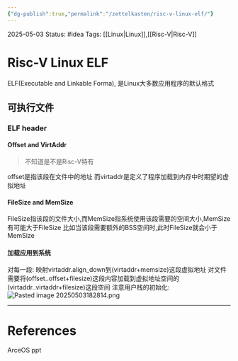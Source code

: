 ```yaml
---
{"dg-publish":true,"permalink":"/zettelkasten/risc-v-linux-elf/"}
---
```


2025-05-03
Status: #idea
Tags: [[Linux\|Linux]],[[Risc-V\|Risc-V]]

# Risc-V Linux ELF
ELF(Executable and Linkable Forma), 是Linux大多数应用程序的默认格式
## 可执行文件
### ELF header
#### Offset and VirtAddr
> 不知道是不是Risc-V特有

offset是指该段在文件中的地址
而virtaddr是定义了程序加载到内存中时期望的虚拟地址
#### FileSize and MemSize
FileSize指该段的文件大小,而MemSize指系统使用该段需要的空间大小,MemSize有可能大于FileSize
比如当该段需要额外的BSS空间时,此时FileSize就会小于MemSize

#### 加载应用到系统
对每一段:
映射virtaddr.align_down到(virtaddr+memsize)这段虚拟地址
对文件需要将(offset..offset+filesize)这段内容加载到虚拟地址空间的(virtaddr..virtaddr+filesize)这段空间
注意用户栈的初始化:
![Pasted image 20250503182814.png](/img/user/Files/Pasted%20image%2020250503182814.png)

___
# References
ArceOS ppt